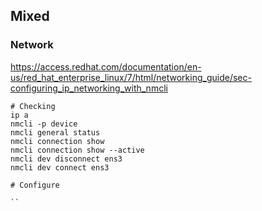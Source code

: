 ## Mixed

### Network
https://access.redhat.com/documentation/en-us/red_hat_enterprise_linux/7/html/networking_guide/sec-configuring_ip_networking_with_nmcli
```
# Checking
ip a
nmcli -p device
nmcli general status
nmcli connection show
nmcli connection show --active
nmcli dev disconnect ens3
nmcli dev connect ens3

# Configure

``

